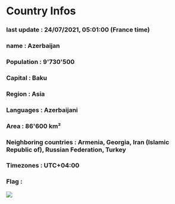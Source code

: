 # Country  Infos
### last update : 24/07/2021, 05:01:00 (France time)

### name : Azerbaijan
### Population : 9'730'500
### Capital : Baku
### Region : Asia
### Languages : Azerbaijani
### Area : 86'600 km²
### Neighboring countries : Armenia, Georgia, Iran (Islamic Republic of), Russian Federation, Turkey
### Timezones : UTC+04:00

### Flag :
![](https://restcountries.eu/data/aze.svg)